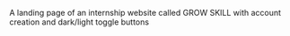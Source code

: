 A landing page of an internship website called GROW SKILL with account creation and dark/light toggle buttons
